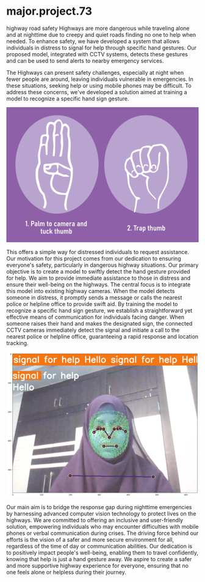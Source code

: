 # major.project.73
highway road safety
Highways are more dangerous while traveling alone and at nighttime due to creepy and quiet roads finding no one to help when needed. To enhance safety, we have developed a system that allows individuals in distress to signal for help through specific hand gestures. Our proposed model, integrated with CCTV systems, detects these gestures and can be used to send alerts to nearby emergency services.

The Highways can present safety challenges, especially at night when fewer people are around, leaving individuals vulnerable in emergencies. In these situations, seeking help or using mobile phones may be difficult. To address these concerns, we've developed a solution aimed at training a model to recognize a specific hand sign gesture.

![Singal for help gesture](Signal_for_Help_gestures.png)

This offers a simple way for distressed individuals to request assistance. Our motivation for this project comes from our dedication to ensuring everyone's safety, particularly in dangerous highway situations. Our primary objective is to create a model to swiftly detect the hand gesture provided for help. We aim to provide immediate assistance to those in distress and ensure their well-being on the highways. The central focus is to integrate this model into existing highway cameras. When the model detects someone in distress, it promptly sends a message or calls the nearest police or helpline office to provide swift aid. By training the model to recognize a specific hand sign gesture, we establish a straightforward yet effective means of communication for individuals facing danger. When someone raises their hand and makes the designated sign, the connected CCTV cameras immediately detect the signal and initiate a call to the nearest police or helpline office, guaranteeing a rapid response and location tracking. 

![Singal for help gesture](result.png)

Our main aim is to bridge the response gap during nighttime emergencies by harnessing advanced computer vision technology to protect lives on the highways. We are committed to offering an inclusive and user-friendly solution, empowering individuals who may encounter difficulties with mobile phones or verbal communication during crises. The driving force behind our efforts is the vision of a safer and more secure environment for all, regardless of the time of day or communication abilities. Our dedication is to positively impact people's well-being, enabling them to travel confidently, knowing that help is just a hand gesture away. We aspire to create a safer and more supportive highway experience for everyone, ensuring that no one feels alone or helpless during their journey.
